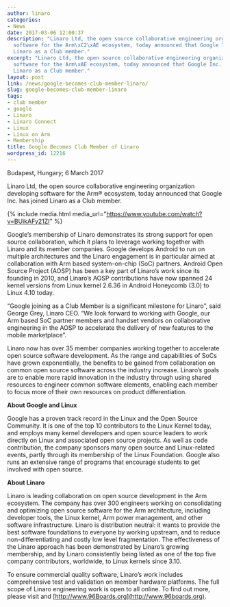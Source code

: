 ```yaml
---
author: linaro
categories:
- News
date: 2017-03-06 12:00:37
description: "Linaro Ltd, the open source collaborative engineering organization developing
  software for the Arm\xC2\xAE ecosystem, today announced that Google Inc. has joined
  Linaro as a Club member."
excerpt: "Linaro Ltd, the open source collaborative engineering organization developing
  software for the Arm\xAE ecosystem, today announced that Google Inc. has joined
  Linaro as a Club member."
layout: post
link: /news/google-becomes-club-member-linaro/
slug: google-becomes-club-member-linaro
tags:
- club member
- google
- Linaro
- Linaro Connect
- Linux
- Linux on Arm
- Membership
title: Google Becomes Club Member of Linaro
wordpress_id: 12216
---
```


Budapest, Hungary; 6 March 2017

Linaro Ltd, the open source collaborative engineering organization developing software for the Arm® ecosystem, today announced that Google Inc. has joined Linaro as a Club member.

{% include media.html media_url="https://www.youtube.com/watch?v=BUikAFy21ZI" %}

Google’s membership of Linaro demonstrates its strong support for open source collaboration, which it plans to leverage working together with Linaro and its member companies. Google develops Android to run on multiple architectures and the Linaro engagement is in particular aimed at collaboration with Arm based system-on-chip (SoC) partners. Android Open Source Project (AOSP) has been a key part of Linaro’s work since its founding in 2010, and Linaro’s AOSP contributions have now spanned 24 kernel versions from Linux kernel 2.6.36 in Android Honeycomb (3.0) to Linux 4.10 today.

“Google joining as a Club Member is a significant milestone for Linaro”, said George Grey, Linaro CEO. “We look forward to working with Google, our Arm based SoC partner members and handset vendors on collaborative engineering in the AOSP to accelerate the delivery of new features to the mobile marketplace”.

Linaro now has over 35 member companies working together to accelerate open source software development. As the range and capabilities of SoCs have grown exponentially, the benefits to be gained from collaboration on common open source software across the industry increase. Linaro’s goals are to enable more rapid innovation in the industry through using shared resources to engineer common software elements, enabling each member to focus more of their own resources on product differentiation.

**About Google and Linux**

Google has a proven track record in the Linux and the Open Source Community. It is one of the top 10 contributors to the Linux Kernel today, and employs many kernel developers and open source leaders to work directly on Linux and associated open source projects. As well as code contribution, the company sponsors many open source and Linux-related events, partly through its membership of the Linux Foundation. Google also runs an extensive range of programs that encourage students to get involved with open source.

**About Linaro**

Linaro is leading collaboration on open source development in the Arm ecosystem. The company has over 300 engineers working on consolidating and optimizing open source software for the Arm architecture, including developer tools, the Linux kernel, Arm power management, and other software infrastructure. Linaro is distribution neutral: it wants to provide the best software foundations to everyone by working upstream, and to reduce non-differentiating and costly low level fragmentation. The effectiveness of the Linaro approach has been demonstrated by Linaro’s growing membership, and by Linaro consistently being listed as one of the top five company contributors, worldwide, to Linux kernels since 3.10.

To ensure commercial quality software, Linaro’s work includes comprehensive test and validation on member hardware platforms. The full scope of Linaro engineering work is open to all online. To find out more, please visit []() and [http://www.96Boards.org](http://www.96boards.org).